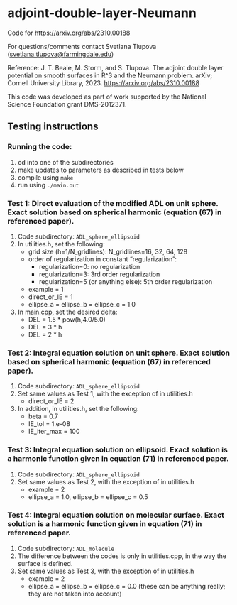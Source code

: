 # adjoint-double-layer-Neumann
Code for https://arxiv.org/abs/2310.00188

For questions/comments contact Svetlana Tlupova (svetlana.tlupova@farmingdale.edu) 

Reference:
J. T. Beale, M. Storm, and S. Tlupova. The adjoint double layer potential on smooth surfaces in R^3 and the Neumann problem. arXiv; Cornell University Library, 2023. https://arxiv.org/abs/2310.00188

This code was developed as part of work supported by the National Science Foundation grant DMS-2012371.

## Testing instructions

### Running the code:
1.	cd into one of the subdirectories
2.	make updates to parameters as described in tests below
3.	compile using  `make`
4.	run using `./main.out`


### Test 1: Direct evaluation of the modified ADL on unit sphere.	Exact solution based on spherical harmonic (equation (67) in referenced paper).

1.	Code subdirectory: `ADL_sphere_ellipsoid`
2.	In utilities.h, set the following:
    * grid size (h=1/N_gridlines): N_gridlines=16, 32, 64, 128
    * order of regularization in constant “regularization”:
        * regularization=0: no regularization
        * regularization=3: 3rd order regularization 
        * regularization=5 (or anything else): 5th order regularization
    * example = 1
    * direct_or_IE = 1
    * ellipse_a = ellipse_b = ellipse_c = 1.0
3.	In main.cpp, set the desired delta:
    * DEL = 1.5 * pow(h,4.0/5.0)
    * DEL = 3 * h
    * DEL = 2 * h


### Test 2: Integral equation solution on unit sphere. Exact solution based on spherical harmonic (equation (67) in referenced paper).

1.	Code subdirectory: `ADL_sphere_ellipsoid`
2.	Set same values as Test 1, with the exception of in utilities.h
    * direct_or_IE = 2
3.	In addition, in utilities.h, set the following:
    * beta = 0.7
    * IE_tol = 1.e-08
    * IE_iter_max = 100


### Test 3: Integral equation solution on ellipsoid. Exact solution is a harmonic function given in equation (71) in referenced paper.

1.	Code subdirectory: `ADL_sphere_ellipsoid`
2.	Set same values as Test 2, with the exception of in utilities.h
    * example = 2
    * ellipse_a = 1.0, ellipse_b = ellipse_c = 0.5


### Test 4: Integral equation solution on molecular surface. Exact solution is a harmonic function given in equation (71) in referenced paper.

1.	Code subdirectory: `ADL_molecule`
2.	The difference between the codes is only in utilities.cpp, in the way the surface is defined.
3.	Set same values as Test 3, with the exception of in utilities.h
    * example = 2
    * ellipse_a = ellipse_b = ellipse_c = 0.0 (these can be anything really; they are not taken into account)
